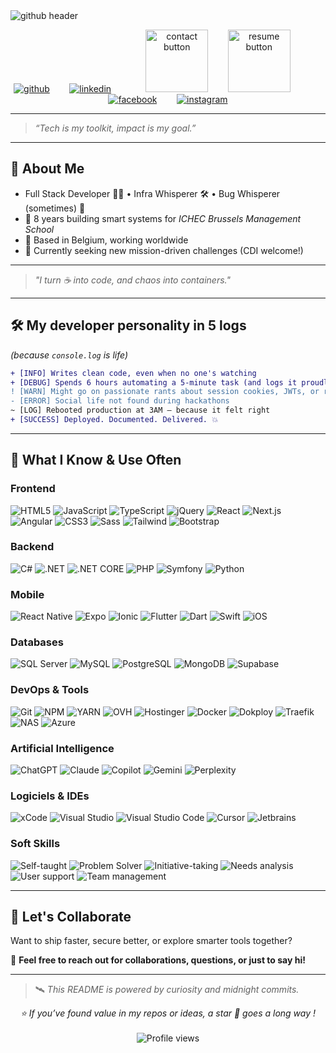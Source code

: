 <img src="https://raw.github.com/qveys/qveys/master/images/header.svg" alt="github header"/>

<p align="center">
  <a href="https://github.com/qveys" target="_blank" style="cursor: pointer;"><img src="https://raw.github.com/qveys/qveys/master/images/github.svg" alt="github"/></a>
  &nbsp;&nbsp;&nbsp;&nbsp;&nbsp;&nbsp;
  <a href="https://linkedin.com/in/qveys" target="_blank" style="cursor: pointer;"><img src="https://raw.github.com/qveys/qveys/master/images/linkedin.svg" alt="linkedin"/></a>
  &nbsp;&nbsp;&nbsp;&nbsp;&nbsp;&nbsp;&nbsp;&nbsp;&nbsp;&nbsp;&nbsp;&nbsp;
  <a href="mailto:contact@quentinveys.be" target="_blank" style="cursor: pointer;"><img width="100px" src="https://raw.github.com/qveys/qveys/master/images/contact.svg" alt="contact button"/></a>
  &nbsp;&nbsp;&nbsp;&nbsp;&nbsp;&nbsp;
  <a href="https://raw.github.com/qveys/portfolio/master/public/resume.pdf" target="_blank" style="cursor: pointer;"><img width="100px" src="https://raw.github.com/qveys/qveys/master/images/resume.svg" alt="resume button"/></a>
  &nbsp;&nbsp;&nbsp;&nbsp;&nbsp;&nbsp;&nbsp;&nbsp;&nbsp;&nbsp;&nbsp;&nbsp;
  <a href="https://facebook.com/qveys" target="_blank" style="cursor: pointer;"><img src="https://raw.github.com/qveys/qveys/master/images/facebook.svg" alt="facebook"/></a>
  &nbsp;&nbsp;&nbsp;&nbsp;&nbsp;&nbsp;
  <a href="https://instagram.com/qveys" target="_blank" style="cursor: pointer;"><img src="https://raw.github.com/qveys/qveys/master/images/instagram.svg" alt="instagram"/></a>
</p>

---

> _“Tech is my toolkit, impact is my goal.”_

---

## 🚀 About Me

- Full Stack Developer 🧑‍💻 • Infra Whisperer 🛠 • Bug Whisperer (sometimes) 🐞
- 💼 8 years building smart systems for *ICHEC Brussels Management School*
- 📍 Based in Belgium, working worldwide
- 🚀 Currently seeking new mission-driven challenges (CDI welcome!)

---

> _"I turn ☕ into code, and chaos into containers."_

---

## 🛠️ My developer personality in 5 logs 
*(because `console.log` is life)*

```diff
+ [INFO] Writes clean code, even when no one's watching
+ [DEBUG] Spends 6 hours automating a 5-minute task (and logs it proudly)
! [WARN] Might go on passionate rants about session cookies, JWTs, or reverse proxies
- [ERROR] Social life not found during hackathons
~ [LOG] Rebooted production at 3AM — because it felt right
+ [SUCCESS] Deployed. Documented. Delivered. 💥
```

---

## 🧠 What I Know & Use Often

### Frontend

<img src="https://img.shields.io/badge/HTML5-E34F26?style=for-the-badge&logo=html5&logoColor=white" alt="HTML5"/> <img src="https://img.shields.io/badge/JavaScript-F7DF1E?style=for-the-badge&logo=javascript&logoColor=black" alt="JavaScript"/> <img src="https://img.shields.io/badge/TypeScript-007ACC?style=for-the-badge&logo=typescript&logoColor=white" alt="TypeScript"/> <img src="https://img.shields.io/badge/jQuery-0769AD?style=for-the-badge&logo=jquery&logoColor=white" alt="jQuery"/> <img src="https://img.shields.io/badge/React-20232A?style=for-the-badge&logo=react&logoColor=61DAFB" alt="React"/> <img src="https://img.shields.io/badge/Next.js-000000?style=for-the-badge&logo=next.js&logoColor=white" alt="Next.js"/> <img src="https://img.shields.io/badge/Angular-DD0031?style=for-the-badge&logo=angular&logoColor=white" alt="Angular"/> <img src="https://img.shields.io/badge/CSS3-1572B6?style=for-the-badge&logo=csswizardry&logoColor=white" alt="CSS3"/> <img src="https://img.shields.io/badge/Sass-CC6699?style=for-the-badge&logo=sass&logoColor=white" alt="Sass"/> <img src="https://img.shields.io/badge/Tailwind_CSS-38B2AC?style=for-the-badge&logo=tailwind-css&logoColor=white" alt="Tailwind"/> <img src="https://img.shields.io/badge/Bootstrap-563D7C?style=for-the-badge&logo=bootstrap&logoColor=white" alt="Bootstrap"/>

### Backend

<img src="https://img.shields.io/badge/c%23-%23239120.svg?style=for-the-badge&logo=csharp&logoColor=white" alt="C#"/> <img src="https://img.shields.io/badge/.NET-5C2D91?style=for-the-badge&logo=.net&logoColor=white" alt=".NET"/> <img src="https://img.shields.io/badge/.NET_Core-512BD4?style=for-the-badge&logo=.net&logoColor=white" alt=".NET CORE"/> <img src="https://img.shields.io/badge/PHP-777BB4?style=for-the-badge&logo=php&logoColor=white" alt="PHP"/> <img src="https://img.shields.io/badge/Symfony-000000?style=for-the-badge&logo=symfony&logoColor=white" alt="Symfony"/> <img src="https://img.shields.io/badge/Python-3776AB?style=for-the-badge&logo=python&logoColor=white" alt="Python"/>

### Mobile

<img src="https://img.shields.io/badge/React_Native-20232A?style=for-the-badge&logo=react&logoColor=61DAFB" alt="React Native"/> <img src="https://img.shields.io/badge/Expo-000020?style=for-the-badge&logo=expo&logoColor=white" alt="Expo"/> <img src="https://img.shields.io/badge/Ionic-3880FF?style=for-the-badge&logo=ionic&logoColor=white" alt="Ionic"/> <img src="https://img.shields.io/badge/Flutter-02569B?style=for-the-badge&logo=flutter&logoColor=white" alt="Flutter"/> <img src="https://img.shields.io/badge/Dart-0175C2?style=for-the-badge&logo=dart&logoColor=white" alt="Dart"/> <img src="https://img.shields.io/badge/Swift-FA7343?style=for-the-badge&logo=swift&logoColor=white" alt="Swift"/> <img src="https://img.shields.io/badge/iOS-000000?style=for-the-badge&logo=apple&logoColor=white" alt="iOS"/>

### Databases

<img src="https://img.shields.io/badge/Microsoft%20SQL%20Server-CC2927?style=for-the-badge&logo=microsoft%20sql%20server&logoColor=white" alt="SQL Server"/> <img src="https://img.shields.io/badge/mysql-4479A1.svg?style=for-the-badge&logo=mysql&logoColor=white" alt="MySQL"/> <img src="https://img.shields.io/badge/postgres-%23316192.svg?style=for-the-badge&logo=postgresql&logoColor=white" alt="PostgreSQL"/> <img src="https://img.shields.io/badge/MongoDB-%234ea94b.svg?style=for-the-badge&logo=mongodb&logoColor=white" alt="MongoDB"/> <img src="https://img.shields.io/badge/Supabase-3ECF8E?style=for-the-badge&logo=supabase&logoColor=white" alt="Supabase"/>

### DevOps & Tools

<img src="https://img.shields.io/badge/Git-F05032?style=for-the-badge&logo=git&logoColor=white" alt="Git"/> <img src="https://img.shields.io/badge/NPM-%23CB3837.svg?style=for-the-badge&logo=npm&logoColor=white" alt="NPM"/> <img src="https://img.shields.io/badge/yarn-%232C8EBB.svg?style=for-the-badge&logo=yarn&logoColor=white" alt="YARN"/> <img src="https://img.shields.io/badge/ovh-%23123F6D.svg?style=for-the-badge&logo=ovh&logoColor=#123F6D" alt="OVH"/> <img src="https://img.shields.io/badge/Hostinger-673DE6?style=for-the-badge&logo=hostinger&logoColor=white" alt="Hostinger"/> <img src="https://img.shields.io/badge/Docker-2496ED?style=for-the-badge&logo=docker&logoColor=white" alt="Docker"/> <img src="https://img.shields.io/badge/Dokploy-006AFF?style=for-the-badge&logo=digitalocean&logoColor=white" alt="Dokploy"/> <img src="https://img.shields.io/badge/Traefik-24A1C1?style=for-the-badge&logo=traefikmesh&logoColor=white" alt="Traefik"/> <img src="https://img.shields.io/badge/NAS-36454F?style=for-the-badge&logo=synology&logoColor=white" alt="NAS"/> <img src="https://img.shields.io/badge/azure-%230072C6.svg?style=for-the-badge&logo=microsoftazure&logoColor=white" alt="Azure"/> 

### Artificial Intelligence

<img src="https://img.shields.io/badge/ChatGPT-74aa9c?style=for-the-badge&logo=openai&logoColor=white" alt="ChatGPT"/> <img src="https://img.shields.io/badge/Claude-d97757?style=for-the-badge&logo=claude&logoColor=white" alt="Claude"/> <img src="https://img.shields.io/badge/github%20copilot-000000?style=for-the-badge&logo=githubcopilot&logoColor=white" alt="Copilot"/> <img src="https://img.shields.io/badge/Google%20Gemini-8E75B2?style=for-the-badge&logo=googlegemini&logoColor=white" alt="Gemini"/> <img src="https://img.shields.io/badge/perplexity-000000?style=for-the-badge&logo=perplexity&logoColor=088F8F" alt="Perplexity"/>

### Logiciels & IDEs

<img src="https://img.shields.io/badge/Xcode-007ACC?style=for-the-badge&logo=Xcode&logoColor=white" alt="xCode"/> <img src="https://img.shields.io/badge/Visual%20Studio-5C2D91.svg?style=for-the-badge&logo=visual-studio&logoColor=white" alt="Visual Studio"/> <img src="https://img.shields.io/badge/Visual%20Studio%20Code-0078d7.svg?style=for-the-badge&logo=visual-studio-code&logoColor=white" alt="Visual Studio Code"/> <img src="https://img.shields.io/badge/Cursor-0E1117?style=for-the-badge&logo=cursor&logoColor=white" alt="Cursor"/> <img src="https://img.shields.io/badge/JetBrains-000000?style=for-the-badge&logo=jetbrains&logoColor=white" alt="Jetbrains"/>

### Soft Skills

<img src="https://img.shields.io/badge/Self--taught-6E40C9?style=for-the-badge&logo=ReadTheDocs&logoColor=white" alt="Self-taught"/> <img src="https://img.shields.io/badge/Problem%20Solver-FF6B6B?style=for-the-badge&logo=HackTheBox&logoColor=white" alt="Problem Solver"/> <img src="https://img.shields.io/badge/Initiative--taking-2ECC71?style=for-the-badge&logo=PowerShell&logoColor=white" alt="Initiative-taking"/> <img src="https://img.shields.io/badge/Needs%20analysis-FFB100?style=for-the-badge&logo=SimpleAnalytics&logoColor=white" alt="Needs analysis"/> <img src="https://img.shields.io/badge/User%20support-00BFFF?style=for-the-badge&logo=Zendesk&logoColor=white" alt="User support"/> <img src="https://img.shields.io/badge/Team%20management-E91E63?style=for-the-badge&logo=GoogleGroups&logoColor=white" alt="Team management"/>

---

## 💬 Let's Collaborate

Want to ship faster, secure better, or explore smarter tools together?

💌 **Feel free to reach out for collaborations, questions, or just to say hi!**

---

> 🛰️ _This README is powered by curiosity and midnight commits._

<div align="center">
<i>⭐ If you’ve found value in my repos or ideas, a star 🌟 goes a long way !</i>
<br><br>
<img src="https://komarev.com/ghpvc/?username=qveys&color=3B82F6&style=for-the-badge" alt="Profile views" />
</div>

